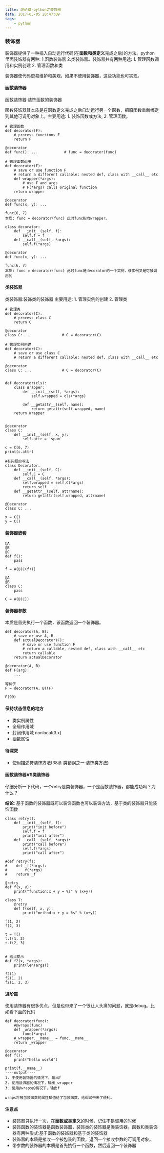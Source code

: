 ```yaml
---
title: 理论篇-python之装饰器
date: 2017-05-05 20:47:09
tags:
    - python
---
```


### 装饰器
装饰器提供了一种插入自动运行代码(在**函数和类定义**完成之后)的方法。python里面装饰器有两种: 1.函数装饰器 2.类装饰器。装饰器共有两种用途: 1. 管理函数调用和实例创建 2. 管理函数和类

装饰器使代码更易维护和美观，如果不使用装饰器，这些功能也可实现。

#### 函数装饰器
函数装饰器:装饰函数的装饰器

函数装饰器其本质是在函数定义完成之后自动运行另一个函数，把原函数重新绑定到其他可调用对象上。主要用途: 1. 装饰函数或方法, 2. 管理函数。

```
# 管理函数
def decorator(F):
    # process functions F
    return F

@decorator
def func(): ...            # func = decorator(func)

# 管理函数调用
def decorator(F):
    # save or use function F
    # return a different callable: nested def, class with __call__ etc
    def wrapper(*args):
        # use F and args
        # F(*args) calls original function
    return wrapper
    
@decorator
def func(x, y): ...

func(6, 7)
本质: func = decorator(func) 此时func指向wrapper。

class decorator:
    def __init__(self, f):
        self.f = f
    def __call__(self, *args):
        self.f(*args)
        
@decorator
def func(x, y): ...

func(6, 7)
本质: func = decorator(func) 此时func是decorator的一个实例，该实例又是可被调用的
```

####  类装饰器
类装饰器:装饰类的装饰器
主要用途: 1. 管理实例的创建 2. 管理类

```
# 管理类
def decorator(C):
    # process class C
    return C
    
@decorator
class C: ...              # C = decorator(C)

# 管理实例创建
def decorator(C):
    # save or use class C
    # return a different callable: nested def, class with __call__ etc

@decorator
class C: ...              # C = decorator(C)


def decorator(cls):
    class Wrapper:
        def __init__(self, *args):
            self.wrapped = cls(*args)

        def __getattr__(self, name):
            return getattr(self.wrapped, name)
    return Wrapper


@decorator
class C:
    def __init__(self, x, y):
        self.attr = 'spam'

c = C(6, 7)
print(c.attr)

#有问题的写法
class Decorator:
    def __init__(self, C):
        self.C = C
    def __call__(self, *args):
        self.wrapped = self.C(*args)
        return self
    def __getattr__(self, attrname):
        return getattr(self.wrapped, attrname)

@Decorator
class C: ...

x = C()
y = C()
```

#### 装饰器嵌套

```
@A
@B
@C
def f():
    pass

f = A(B(C(f)))

@A
@B
class C:
    pass
    
C = A(B(C))
```

#### 装饰器参数
本质是首先执行一个函数，该函数返回一个装饰器。

```
def decorator(A, B):
    # save or use A, B
    def actualDecorator(F):
        # save or use function F
        # return a callable, nested def, class with __call__ etc
        return callable
    return actualDecorator
    
@decorator(A, B)
def F(arg):
    ...

等价于
F = decorator(A, B)(F)
    
F(99)
```

#### 保持状态信息的地方

* 类实例属性
* 全局作用域
* 封闭作用域 nonlocal(3.x)
* 函数属性

#### 待深究

* 使用描述符装饰方法(38章 类错误之一:装饰类方法)

#### 函数装饰器VS类装饰器
仔细分析一下代码，一个retry是类装饰器，一个是函数装饰器，都能成功吗？为什么？

**结论**: 基于函数的装饰器既可以装饰函数也可以装饰方法，基于类的装饰器只能装饰函数

```
class retry():
    def __init__(self, f):
        print("init before")
        self.f = f
        print("init after")
    def __call__(self, *args):
        print("call before")
        self.f(*args)
        print("call after")

#def retry(f):
#    def _f(*args):
#        f(*args)
#    return _f

@retry
def f(x, y):
    print("function:x + y = %s" % (x+y))

class T:
    @retry
    def f(self, x, y):
        print("method:x + y = %s" % (x+y))

f(1, 2)
f(2, 3)

t = T()
t.f(1, 2)
t.f(2, 3)


# 给点提示
def f2(x, *args):
    print(len(args))

f2(1)
f2(1, 2)
f2(1, 2, 3)
```

#### 进阶篇

使用装饰器有很多优点，但是也带来了一个很让人头痛的问题，就是debug。比如看下面的代码

```
def decorator(func):
    #@wraps(func)
    def _wrapper(*args):
        func(*args)
    #_wrapper.__name__ = func.__name__
    return _wrapper

@decorator
def f():
    print("hello world")

print(f.__name__)
----output----
1. 不使用装饰器的情况下，输出f
2. 使用装饰器的情况下，输出_wrapper
3. 使用@wraps的情况下，输出f

wraps将被包装函数的属性赋值给了包装函数，给调试带来了便利。
```

#### 注意点
* 装饰器只执行一次，在**函数或类定义**的时候，记住不是调用的时候
* 装饰函数的装饰器是函数装饰器，装饰类的装饰器是类装饰器。函数和类装饰器有两种形式:基于函数的装饰器和基于类的装饰器
* 装饰器的本质是接收一个被包装的函数，返回一个接收参数的可调用对象。
* 带参数的装饰器的本质是首先执行一个函数，然后返回一个装饰器